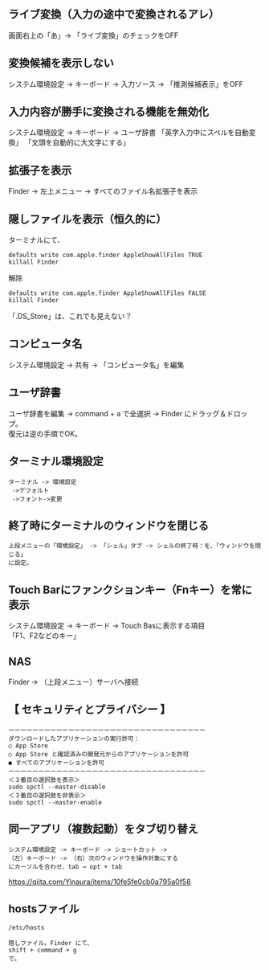 ## ライブ変換（入力の途中で変換されるアレ）
画面右上の「あ」-> 「ライブ変換」のチェックをOFF


## 変換候補を表示しない
システム環境設定 -> キーボード -> 入力ソース -> 「推測候補表示」をOFF


## 入力内容が勝手に変換される機能を無効化
システム環境設定 -> キーボード -> ユーザ辞書
「英字入力中にスペルを自動変換」
「文頭を自動的に大文字にする」


## 拡張子を表示
Finder -> 左上メニュー -> すべてのファイル名拡張子を表示


## 隠しファイルを表示（恒久的に）
ターミナルにて、
```
defaults write com.apple.finder AppleShowAllFiles TRUE
killall Finder
```
解除
```
defaults write com.apple.finder AppleShowAllFiles FALSE
killall Finder
```
「.DS_Store」は、これでも見えない？


## コンピュータ名
システム環境設定 -> 共有 -> 「コンピュータ名」を編集


## ユーザ辞書
ユーザ辞書を編集 -> command + a で全選択 -> Finder にドラッグ＆ドロップ。  
復元は逆の手順でOK。


## ターミナル環境設定
```
ターミナル -> 環境設定  
 ->デフォルト
 ->フォント->変更

```

## 終了時にターミナルのウィンドウを閉じる
```
上段メニューの「環境設定」 -> 「シェル」タブ -> シェルの終了時：を、「ウィンドウを閉じる」
に設定。
```

## Touch Barにファンクションキー（Fnキー）を常に表示
システム環境設定 -> キーボード -> Touch Basに表示する項目  
「F1、F2などのキー」


## NAS
Finder -> （上段メニュー）サーバへ接続


## 【 セキュリティとプライバシー 】
```
ーーーーーーーーーーーーーーーーーーーーーーーーーーーーーーーーー
ダウンロードしたアプリケーションの実行許可：
○ App Store
○ App Store と確認済みの開発元からのアプリケーションを許可
● すべてのアプリケーションを許可
ーーーーーーーーーーーーーーーーーーーーーーーーーーーーーーーーー
＜３番目の選択肢を表示＞
sudo spctl --master-disable
＜３番目の選択肢を非表示＞
sudo spctl --master-enable
```

## 同一アプリ（複数起動）をタブ切り替え
```
システム環境設定 -> キーボード -> ショートカット -> 
（左）キーボード -> （右）次のウィンドウを操作対象にする
にカーソルを合わせ、tab → opt + tab
```
https://qiita.com/Yinaura/items/10fe5fe0cb0a795a0f58


## hostsファイル
```
/etc/hosts

隠しファイル。Finder にて、
shift + command + g
で。
```

